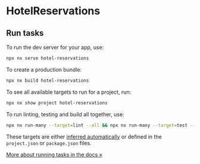 # HotelReservations

## Run tasks

To run the dev server for your app, use:

```sh
npx nx serve hotel-reservations
```

To create a production bundle:

```sh
npx nx build hotel-reservations
```

To see all available targets to run for a project, run:

```sh
npx nx show project hotel-reservations
```

To run linting, testing and build all together, use:

```sh
npx nx run-many --target=lint --all && npx nx run-many --target=test --all && npx nx run-many --target=build --all
```

These targets are either [inferred automatically](https://nx.dev/concepts/inferred-tasks?utm_source=nx_project&utm_medium=readme&utm_campaign=nx_projects) or defined in the `project.json` or `package.json` files.

[More about running tasks in the docs &raquo;](https://nx.dev/features/run-tasks?utm_source=nx_project&utm_medium=readme&utm_campaign=nx_projects)

